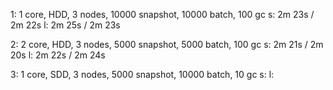 1:
1 core, HDD, 3 nodes, 10000 snapshot, 10000 batch, 100 gc
s: 2m 23s / 2m 22s
l: 2m 25s / 2m 23s

2:
2 core, HDD, 3 nodes, 5000 snapshot, 5000 batch, 100 gc
s: 2m 21s / 2m 20s
l: 2m 22s / 2m 24s

3: 1 core, SDD, 3 nodes, 5000 snapshot, 10000 batch, 10 gc
s:
l: